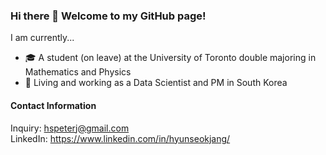 ### Hi there 👋 Welcome to my GitHub page!

<!-- **jjangsta/jjangsta** is a ✨ _special_ ✨ repository because its `README.md` (this file) appears on your GitHub profile. -->

I am currently...
- 🎓 A student (on leave) at the University of Toronto double majoring in Mathematics and Physics
- 🏢 Living and working as a Data Scientist and PM in South Korea

#### Contact Information

Inquiry: hspeterj@gmail.com<br/>
LinkedIn: https://www.linkedin.com/in/hyunseokjang/
